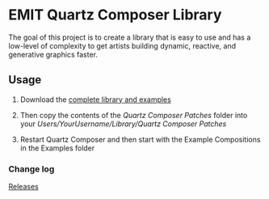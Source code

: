 EMIT Quartz Composer Library
============================

The goal of this project is to create a library that is easy to use and has a low-level of complexity to get artists building dynamic, reactive, and generative graphics faster.


## Usage ##

1. Download the [complete library and examples](http://bit.ly/emit-library)

2. Then copy the contents of the *Quartz Composer Patches* folder into your *Users/YourUsername/Library/Quartz Composer Patches*

3. Restart Quartz Composer and then start with the Example Compositions in the Examples folder


### Change log ###
[Releases](https://github.com/rybotron/EMIT-Quartz-Composer-Library/releases)
